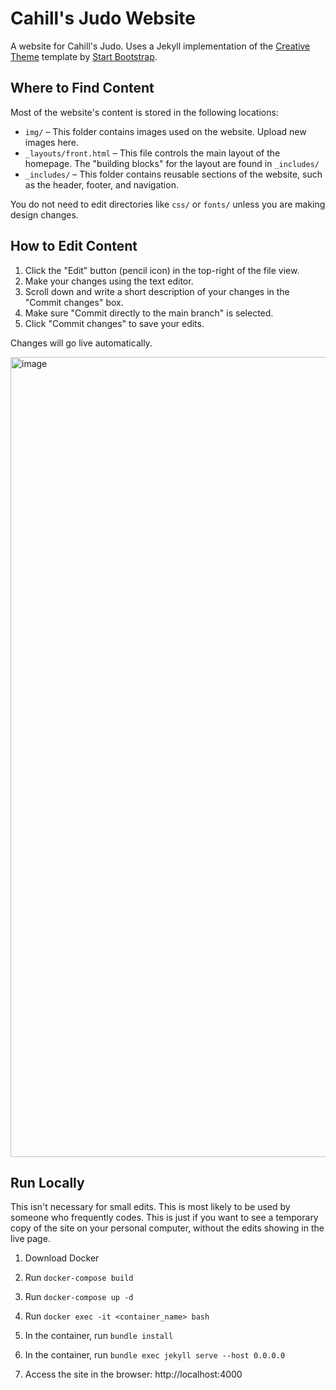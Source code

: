 # Cahill's Judo Website

A website for Cahill's Judo. Uses a Jekyll implementation of the [Creative Theme](http://startbootstrap.com/template-overviews/creative/) template by [Start Bootstrap](http://startbootstrap.com).

## Where to Find Content
Most of the website's content is stored in the following locations:

* `img/` – This folder contains images used on the website. Upload new images here.
* `_layouts/front.html` – This file controls the main layout of the homepage. The "building blocks" for the layout are found in `_includes/`
* `_includes/` – This folder contains reusable sections of the website, such as the header, footer, and navigation.

You do not need to edit directories like `css/` or `fonts/` unless you are making design changes.

## How to Edit Content

1. Click the "Edit" button (pencil icon) in the top-right of the file view.
2. Make your changes using the text editor.
3. Scroll down and write a short description of your changes in the "Commit changes" box.
4. Make sure "Commit directly to the main branch" is selected.
5. Click "Commit changes" to save your edits.

Changes will go live automatically.

<img width="1280" alt="image" src="https://github.com/user-attachments/assets/6f9995c5-4f1c-4af6-9b74-eb0f3491d434" />


## Run Locally
This isn't necessary for small edits. This is most likely to be used by someone who frequently codes. This is just if you want to see a temporary copy of the site on your personal computer, without the edits showing in the live page. 

1. Download Docker

2. Run `docker-compose build`

3. Run `docker-compose up -d`

4. Run `docker exec -it <container_name> bash`

5. In the container, run `bundle install`

6. In the container, run `bundle exec jekyll serve --host 0.0.0.0`

7. Access the site in the browser: http://localhost:4000

